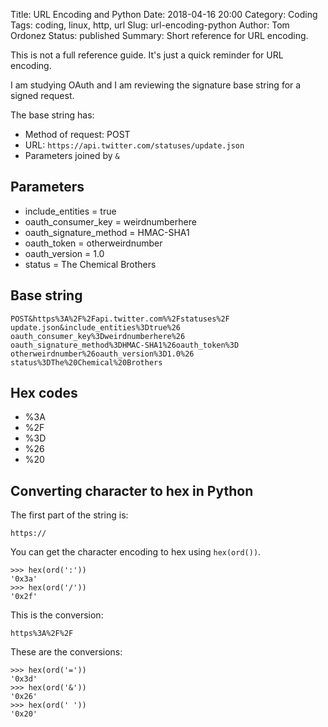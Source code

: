 Title: URL Encoding and Python
Date: 2018-04-16 20:00
Category: Coding
Tags: coding, linux, http, url
Slug: url-encoding-python
Author: Tom Ordonez
Status: published
Summary: Short reference for URL encoding.

This is not a full reference guide. It's just a quick reminder for URL encoding.

I am studying OAuth and I am reviewing the signature base string for a signed request.

The base string has:

* Method of request: POST
* URL: `https://api.twitter.com/statuses/update.json`
* Parameters joined by `&`

## Parameters

* include_entities = true
* oauth_consumer_key = weirdnumberhere
* oauth_signature_method = HMAC-SHA1
* oauth_token = otherweirdnumber
* oauth_version = 1.0
* status = The Chemical Brothers

## Base string

    POST&https%3A%2F%2Fapi.twitter.com%%2Fstatuses%2F
    update.json&include_entities%3Dtrue%26
    oauth_consumer_key%3Dweirdnumberhere%26
    oauth_signature_method%3DHMAC-SHA1%26oauth_token%3D
    otherweirdnumber%26oauth_version%3D1.0%26
    status%3DThe%20Chemical%20Brothers

## Hex codes

* %3A
* %2F
* %3D
* %26
* %20

## Converting character to hex in Python

The first part of the string is:

    https://

You can get the character encoding to hex using `hex(ord())`.

    >>> hex(ord(':'))
    '0x3a'
    >>> hex(ord('/'))
    '0x2f'

This is the conversion:

    https%3A%2F%2F

These are the conversions:

    >>> hex(ord('='))
    '0x3d'
    >>> hex(ord('&'))
    '0x26'
    >>> hex(ord(' '))
    '0x20'

